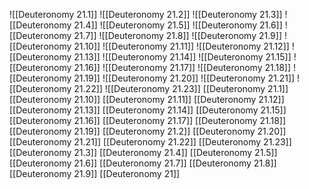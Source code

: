 ![[Deuteronomy 21.1]]
![[Deuteronomy 21.2]]
![[Deuteronomy 21.3]]
![[Deuteronomy 21.4]]
![[Deuteronomy 21.5]]
![[Deuteronomy 21.6]]
![[Deuteronomy 21.7]]
![[Deuteronomy 21.8]]
![[Deuteronomy 21.9]]
![[Deuteronomy 21.10]]
![[Deuteronomy 21.11]]
![[Deuteronomy 21.12]]
![[Deuteronomy 21.13]]
![[Deuteronomy 21.14]]
![[Deuteronomy 21.15]]
![[Deuteronomy 21.16]]
![[Deuteronomy 21.17]]
![[Deuteronomy 21.18]]
![[Deuteronomy 21.19]]
![[Deuteronomy 21.20]]
![[Deuteronomy 21.21]]
![[Deuteronomy 21.22]]
![[Deuteronomy 21.23]]
[[Deuteronomy 21.1]]
[[Deuteronomy 21.10]]
[[Deuteronomy 21.11]]
[[Deuteronomy 21.12]]
[[Deuteronomy 21.13]]
[[Deuteronomy 21.14]]
[[Deuteronomy 21.15]]
[[Deuteronomy 21.16]]
[[Deuteronomy 21.17]]
[[Deuteronomy 21.18]]
[[Deuteronomy 21.19]]
[[Deuteronomy 21.2]]
[[Deuteronomy 21.20]]
[[Deuteronomy 21.21]]
[[Deuteronomy 21.22]]
[[Deuteronomy 21.23]]
[[Deuteronomy 21.3]]
[[Deuteronomy 21.4]]
[[Deuteronomy 21.5]]
[[Deuteronomy 21.6]]
[[Deuteronomy 21.7]]
[[Deuteronomy 21.8]]
[[Deuteronomy 21.9]]
[[Deuteronomy 21]]
